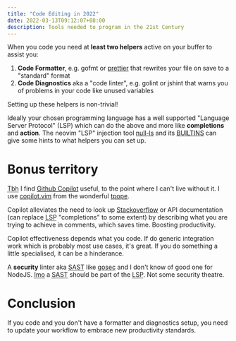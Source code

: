 ```yaml
---
title: "Code Editing in 2022"
date: 2022-03-13T09:12:07+08:00
description: Tools needed to program in the 21st Century
---
```


When you code you need at **least two helpers** active on your buffer to assist
you:

1. **Code Formatter**, e.g. gofmt or [prettier](https://copilot.github.com/) that rewrites your file on save to a "standard" format
2. **Code Diagnostics** aka a "code linter", e.g. golint or jshint that warns you of problems in your code like unused variables

Setting up these helpers is non-trivial!

Ideally your chosen programming language has a well supported "Language Server
Protocol" (LSP) which can do the above and more like **completions** and **action**. The
neovim "LSP" injection tool
[null-ls](https://github.com/jose-elias-alvarez/null-ls.nvim) and its
[BUILTINS](https://github.com/jose-elias-alvarez/null-ls.nvim/blob/main/doc/BUILTINS.md)
can give some hints to what helpers you can set up.

# Bonus territory

<abbr title="To be honest">Tbh</abbr> I find [Github Copilot](https://copilot.github.com/) useful, to
the point where I can't live without it. I use [copilot.vim](https://github.com/github/copilot.vim) from the wonderful [tpope](https://github.com/tpope).

Copilot alleviates the need to look up
[Stackoverflow](https://stackoverflow.com/) or API documentation (can replace
<abbr title="Language Server Protocol">LSP</abbr> "completions" to some extent)
by describing what you are trying to achieve in comments, which saves time.
Boosting productivity.

Copilot effectiveness depends what you code. If do generic integration work
which is probably most use cases, it's great. If you do something a little
specialised, it can be a hinderance.

A **security** linter aka <abbr title="Static application security
testing">SAST</abbr> like [gosec](https://github.com/securego/gosec) and I
don't know of good one for NodeJS. <abbr title="In my opinion">Imo</abbr> a
<abbr title="Static application security testing">SAST</abbr> should be part of
the <abbr title="Language Server Protocol">LSP</abbr>. Not some security
theatre.

# Conclusion

If you code and you don't have a formatter and diagnostics setup, you need to
update your workflow to embrace new productivity standards.
